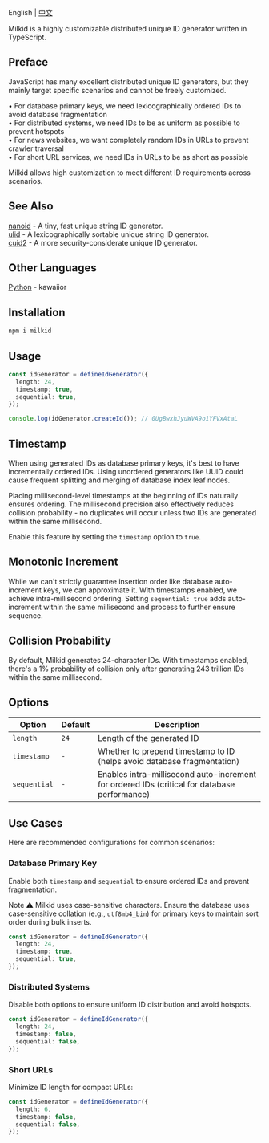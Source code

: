 English | [中文](./README_ZH.md)

Milkid is a highly customizable distributed unique ID generator written in TypeScript.

## Preface

JavaScript has many excellent distributed unique ID generators, but they mainly target specific scenarios and cannot be freely customized.

• For database primary keys, we need lexicographically ordered IDs to avoid database fragmentation  
• For distributed systems, we need IDs to be as uniform as possible to prevent hotspots  
• For news websites, we want completely random IDs in URLs to prevent crawler traversal  
• For short URL services, we need IDs in URLs to be as short as possible

Milkid allows high customization to meet different ID requirements across scenarios.

## See Also

[nanoid](https://github.com/ai/nanoid) - A tiny, fast unique string ID generator.  
[ulid](https://github.com/ulid/javascript) - A lexicographically sortable unique string ID generator.  
[cuid2](https://github.com/paralleldrive/cuid2) - A more security-considerate unique ID generator.

## Other Languages

[Python](https://github.com/kawaiior/milkid-for-python) - kawaiior

## Installation

```bash
npm i milkid
```

## Usage

```ts
const idGenerator = defineIdGenerator({
  length: 24,
  timestamp: true,
  sequential: true,
});

console.log(idGenerator.createId()); // 0UgBwxhJyuWVA9o1YFVxAtaL
```

## Timestamp

When using generated IDs as database primary keys, it's best to have incrementally ordered IDs. Using unordered generators like UUID could cause frequent splitting and merging of database index leaf nodes.

Placing millisecond-level timestamps at the beginning of IDs naturally ensures ordering. The millisecond precision also effectively reduces collision probability - no duplicates will occur unless two IDs are generated within the same millisecond.

Enable this feature by setting the `timestamp` option to `true`.

## Monotonic Increment

While we can't strictly guarantee insertion order like database auto-increment keys, we can approximate it. With timestamps enabled, we achieve intra-millisecond ordering. Setting `sequential: true` adds auto-increment within the same millisecond and process to further ensure sequence.

## Collision Probability

By default, Milkid generates 24-character IDs. With timestamps enabled, there's a 1% probability of collision only after generating 243 trillion IDs within the same millisecond.

## Options

| Option       | Default | Description                                                                                  |
| ------------ | ------- | -------------------------------------------------------------------------------------------- |
| `length`     | `24`    | Length of the generated ID                                                                   |
| `timestamp`  | `-`     | Whether to prepend timestamp to ID (helps avoid database fragmentation)                      |
| `sequential` | `-`     | Enables intra-millisecond auto-increment for ordered IDs (critical for database performance) |

## Use Cases

Here are recommended configurations for common scenarios:

### Database Primary Key

Enable both `timestamp` and `sequential` to ensure ordered IDs and prevent fragmentation.

Note ⚠️ Milkid uses case-sensitive characters. Ensure the database uses case-sensitive collation (e.g., `utf8mb4_bin`) for primary keys to maintain sort order during bulk inserts.

```ts
const idGenerator = defineIdGenerator({
  length: 24,
  timestamp: true,
  sequential: true,
});
```

### Distributed Systems

Disable both options to ensure uniform ID distribution and avoid hotspots.

```ts
const idGenerator = defineIdGenerator({
  length: 24,
  timestamp: false,
  sequential: false,
});
```

### Short URLs

Minimize ID length for compact URLs:

```ts
const idGenerator = defineIdGenerator({
  length: 6,
  timestamp: false,
  sequential: false,
});
```
